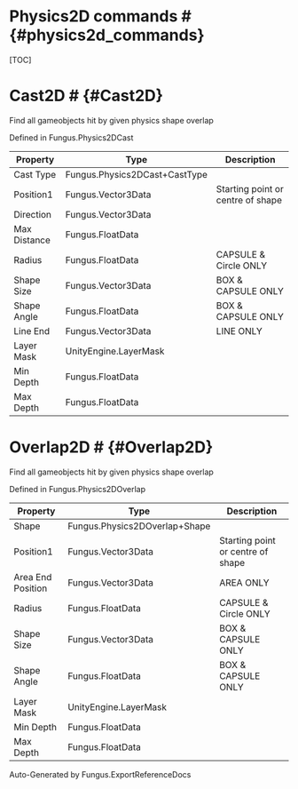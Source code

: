 # Physics2D commands # {#physics2d_commands}

[TOC]
# Cast2D # {#Cast2D}
Find all gameobjects hit by given physics shape overlap

Defined in Fungus.Physics2DCast

Property | Type | Description
 --- | --- | ---
Cast Type | Fungus.Physics2DCast+CastType | 
Position1 | Fungus.Vector3Data | Starting point or centre of shape
Direction | Fungus.Vector3Data | 
Max Distance | Fungus.FloatData | 
Radius | Fungus.FloatData | CAPSULE & Circle ONLY
Shape Size | Fungus.Vector3Data | BOX & CAPSULE ONLY
Shape Angle | Fungus.FloatData | BOX & CAPSULE ONLY
Line End | Fungus.Vector3Data | LINE ONLY
Layer Mask | UnityEngine.LayerMask | 
Min Depth | Fungus.FloatData | 
Max Depth | Fungus.FloatData | 

# Overlap2D # {#Overlap2D}
Find all gameobjects hit by given physics shape overlap

Defined in Fungus.Physics2DOverlap

Property | Type | Description
 --- | --- | ---
Shape | Fungus.Physics2DOverlap+Shape | 
Position1 | Fungus.Vector3Data | Starting point or centre of shape
Area End Position | Fungus.Vector3Data | AREA ONLY
Radius | Fungus.FloatData | CAPSULE & Circle ONLY
Shape Size | Fungus.Vector3Data | BOX & CAPSULE ONLY
Shape Angle | Fungus.FloatData | BOX & CAPSULE ONLY
Layer Mask | UnityEngine.LayerMask | 
Min Depth | Fungus.FloatData | 
Max Depth | Fungus.FloatData | 

Auto-Generated by Fungus.ExportReferenceDocs